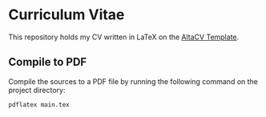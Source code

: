 # Curriculum Vitae

This repository holds my CV written in LaTeX on the [AltaCV Template](https://www.overleaf.com/latex/templates/altacv-template/trgqjpwnmtgv).

## Compile to PDF

Compile the sources to a PDF file by running the following command on the project directory:

```shell
pdflatex main.tex
```
